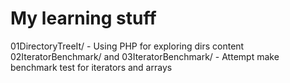 # My learning stuff
01DirectoryTreeIt/ - Using PHP for exploring dirs content
02IteratorBenchmark/ and 03IteratorBenchmark/ - Attempt make benchmark test for iterators and arrays
